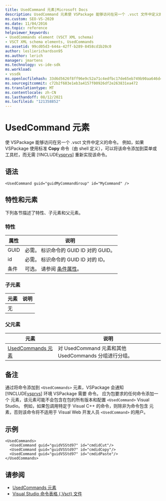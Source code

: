 ```yaml
---
title: UsedCommand 元素|Microsoft Docs
description: UsedCommand 元素使 VSPackage 能够访问在另一个 .vsct 文件中定义的命令。
ms.custom: SEO-VS-2020
ms.date: 11/04/2016
ms.topic: reference
helpviewer_keywords:
- UsedCommands element (VSCT XML schema)
- VSCT XML schema elements, UsedCommands
ms.assetid: 99cd05d3-644a-42ff-b289-8458cd1b20c0
author: leslierichardson95
ms.author: lerich
manager: jmartens
ms.technology: vs-ide-sdk
ms.workload:
- vssdk
ms.openlocfilehash: 33d6d5626f8ff96e9c52a71c4edfbc17de65eb749b90aa646d4dd53cf4edb9ed
ms.sourcegitcommit: c72b2f603e1eb3a4157f00926df2e263831ea472
ms.translationtype: MT
ms.contentlocale: zh-CN
ms.lasthandoff: 08/12/2021
ms.locfileid: "121358852"
---
```

# <a name="usedcommand-element"></a>UsedCommand 元素
使 VSPackage 能够访问在另一个 .vsct 文件中定义的命令。 例如，如果 VSPackage 使用标准 **Copy** 命令（由 shell 定义），可以将该命令添加到菜单或工具栏，而无需 [!INCLUDE[vsprvs](../code-quality/includes/vsprvs_md.md)] 重新实现该命令。

## <a name="syntax"></a>语法

```
<UsedCommand guid="guidMyCommandGroup" id="MyCommand" />
```

## <a name="attributes-and-elements"></a>特性和元素
 下列各节描述了特性、子元素和父元素。

### <a name="attributes"></a>特性

|属性|说明|
|---------------|-----------------|
|GUID|必需。 标识命令的 GUID ID 对的 GUID。|
|id|必需。 标识命令的 GUID ID 对的 ID。|
|条件|可选。 请参阅 [条件属性](../extensibility/vsct-xml-schema-conditional-attributes.md)。|

### <a name="child-elements"></a>子元素

|元素|说明|
|-------------|-----------------|
|无||

### <a name="parent-elements"></a>父元素

|元素|说明|
|-------------|-----------------|
|[UsedCommands 元素](../extensibility/usedcommands-element.md)|对 UsedCommand 元素和其他 UsedCommands 分组进行分组。|

## <a name="remarks"></a>备注
 通过将命令添加到 `<UsedCommands>` 元素，VSPackage 会通知 [!INCLUDE[vsprvs](../code-quality/includes/vsprvs_md.md)] 环境 VSPackage 需要 命令。 应为包要求的任何命令添加一个 元素，该元素可能不会包含在包的所有版本和配置 `<UsedCommand>` Visual Studio。 例如，如果包调用特定于 Visual C++ 的命令，则除非为命令包含 元素，否则该命令将不适用于 Visual Web 开发人员 `<UsedCommand>` 的用户。

## <a name="example"></a>示例

```
<UsedCommands>
  <UsedCommand guid="guidVSStd97" id="cmdidCut"/>
  <UsedCommand guid="guidVSStd97" id="cmdidCopy"/>
  <UsedCommand guid="guidVSStd97" id="cmdidPaste"/>
</UsedCommands>
```

## <a name="see-also"></a>请参阅
- [UsedCommands 元素](../extensibility/usedcommands-element.md)
- [Visual Studio 命令表格 (.Vsct) 文件](../extensibility/internals/visual-studio-command-table-dot-vsct-files.md)
